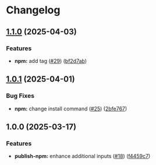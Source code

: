 # Changelog

## [1.1.0](https://github.com/iExecBlockchainComputing/github-actions-workflows/compare/publish-npm-v1.0.1...publish-npm-v1.1.0) (2025-04-03)


### Features

* **npm:** add tag ([#29](https://github.com/iExecBlockchainComputing/github-actions-workflows/issues/29)) ([bf2d7ab](https://github.com/iExecBlockchainComputing/github-actions-workflows/commit/bf2d7ab8fa561d36c00059895942b1ea7ed753d7))

## [1.0.1](https://github.com/iExecBlockchainComputing/github-actions-workflows/compare/publish-npm-v1.0.0...publish-npm-v1.0.1) (2025-04-01)


### Bug Fixes

* **npm:** change install command ([#25](https://github.com/iExecBlockchainComputing/github-actions-workflows/issues/25)) ([2bfe767](https://github.com/iExecBlockchainComputing/github-actions-workflows/commit/2bfe7670ae21668e5ac1266e0d180943b46cb0c6))

## 1.0.0 (2025-03-17)


### Features

* **publish-npm:** enhance additional inputs ([#18](https://github.com/iExecBlockchainComputing/github-actions-workflows/issues/18)) ([f4459c7](https://github.com/iExecBlockchainComputing/github-actions-workflows/commit/f4459c72016280d3071b3f1772e6e43946b44c12))
